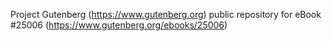 Project Gutenberg (https://www.gutenberg.org) public repository for eBook #25006 (https://www.gutenberg.org/ebooks/25006)
